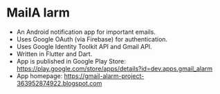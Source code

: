 # MailA larm

- An Android notification app for important emails.
- Uses Google OAuth (via Firebase) for authentication.
- Uses Google Identity Toolkit API and Gmail API.
- Written in Flutter and Dart.
- App is published in Google Play Store: https://play.google.com/store/apps/details?id=dev.apps.gmail_alarm
- App homepage: https://gmail-alarm-project-363952874922.blogspot.com
